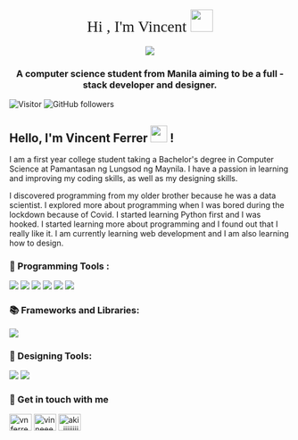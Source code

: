 <h1 align="center" style="font-family: Montserrat; font-weight: normal"> Hi , I'm Vincent <img src="https://d14eu5yur8w3te.cloudfront.net/api/v1/media/baseclub-media-uploads-production/f7e4b59f-7d1b-4a37-a8a6-cf43c3cc9f77.gif" width="40px"> </h1>

<p align="center"> <img src="banner.gif"/> </p> 

<h3 align="center"> A computer science student from Manila aiming to be a full - stack developer and designer. </h3>

![Visitor](https://visitor-badge.laobi.icu/badge?page_id=plm-vincent.plm-vincent) ![GitHub followers](https://img.shields.io/github/followers/plm-vincent?style=social)       
<h2> Hello, I'm Vincent Ferrer <img src="https://media.giphy.com/media/hvRJCLFzcasrR4ia7z/giphy.gif" width="30px"> !</h2>

I am a first year college student taking a Bachelor's degree in Computer Science at Pamantasan ng Lungsod ng Maynila. I have a passion in learning and improving my  coding skills, as well as my designing skills.

I discovered programming from my older brother because he was a data scientist. I explored more about programming when I was bored during the lockdown because of Covid. I started learning Python first and I was hooked. I started learning more about programming and I found out that I really like it. I am currently learning web development and I am also learning how to design.

### 🔧 Programming Tools    :
![](https://img.shields.io/badge/Markup-HTML-informational?style=flat&logo=HTML5&logoColor=white&color=60A3D9) ![](https://img.shields.io/badge/Code-CSS-informational?style=flat&logo=CSS3&logoColor=white&color=60A3D9) ![](https://img.shields.io/badge/Code-Python-informational?style=flat&logo=Python&logoColor=white&color=60A3D9) ![](https://img.shields.io/badge/Code-C++-informational?style=flat&logo=cplusplus&logoColor=white&color=60A3D9) ![](https://img.shields.io/badge/Editor-Visual_Studio_Code-informational?style=flat&logo=visualstudiocode&logoColor=white&color=60A3D9) ![](https://img.shields.io/badge/Tracker-Git-informational?style=flat&logo=git&logoColor=white&color=60A3D9) 

### 📚 Frameworks and Libraries:
![](https://img.shields.io/badge/CSS_Framework-Boostrap-informational?style=flat&logo=bootstrap&logoColor=white&color=60A3D9) 

### 🎥 Designing Tools:
![](https://img.shields.io/badge/Video-After_Effects-informational?style=flat&logo=adobeaftereffects&logoColor=white&color=60A3D9) ![](https://img.shields.io/badge/Images-Photoshop-informational?style=flat&logo=adobephotoshop&logoColor=white&color=60A3D9)    

<h3 align="left">💬 Get in touch with me</h3>
<p align="left">
<a href="https://linkedin.com/in/vnferrer" target="blank"><img align="center" src="https://raw.githubusercontent.com/rahuldkjain/github-profile-readme-generator/master/src/images/icons/Social/linked-in-alt.svg" alt="vnferrer" height="30" width="40" /></a>
<a href="https://fb.com/vinneeeey" target="blank"><img align="center" src="https://raw.githubusercontent.com/rahuldkjain/github-profile-readme-generator/master/src/images/icons/Social/facebook.svg" alt="vinneeeey" height="30" width="40" /></a>
<a href="https://instagram.com/aki_iiiiiiiiiiii" target="blank"><img align="center" src="https://raw.githubusercontent.com/rahuldkjain/github-profile-readme-generator/master/src/images/icons/Social/instagram.svg" alt="aki_iiiiiiiiiiii" height="30" width="40" /></a>
</p>

